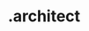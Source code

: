 ---
git: https://github.com/arc-repos
logohandle: arccodes
sort: architect
title: .architect
website: https://arc.codes/
---